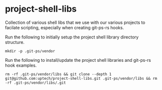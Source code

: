 # project-shell-libs

Collection of various shell libs that we use with our various projects to facilate scripting, especially when creating git-ps-rs hooks.

Run the following to initially setup the project shell library directory structure.

```
mkdir -p .git-ps/vendor
```

Run the following to install/update the project shell libraries and git-ps-rs hook examples.

```
rm -rf .git-ps/vendor/libs && git clone --depth 1 git@github.com:uptech/project-shell-libs.git .git-ps/vendor/libs && rm -rf .git-ps/vendor/libs/.git
```
